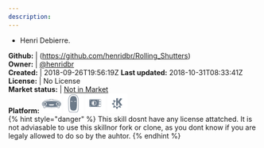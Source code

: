 ```yaml
---
description: 
---
```

* Henri Debierre.

**Github:** | (https://github.com/henridbr/Rolling_Shutters)  
**Owner:** | [@henridbr](https://github.com/henridbr)  
**Created:** | 2018-09-26T19:56:19Z  **Last updated:** 2018-10-31T08:33:41Z  
**License:** | No License  
**Market status:** | [Not in Market](https://market.mycroft.ai/skill/)  
**Platform:**   ![](.gitbook/assets/mark-1-icon.png)  ![](.gitbook/assets/mark-2-icon.png)  ![](.gitbook/assets/picroft-icon.png)  ![](.gitbook/assets/kde.png)   
{% hint style="danger" %}
This skill dosnt have any license attatched. It is not adviasable to use this skillnor fork or clone, as you dont know if you are legaly allowed to do so by the auhtor.
{% endhint %}
